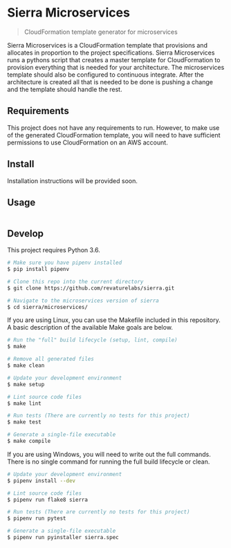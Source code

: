 # Sierra Microservices

> CloudFormation template generator for microservices

Sierra Microservices is a CloudFormation template that provisions and allocates in proportion to the project specifications. Sierra Microservices runs a pythons script that creates a master template for CloudFormation to provision everything that is needed for your architecture. The microservices template should also be configured to continuous integrate. After the architecture is created all that is needed to be done is pushing a change and the template should handle the rest.

## Requirements

This project does not have any requirements to run. However, to make use of the generated CloudFormation template, you will need to have sufficient permissions to use CloudFormation on an AWS account.

## Install

Installation instructions will be provided soon.

## Usage

```bash
```

## Develop

This project requires Python 3.6.

```bash
# Make sure you have pipenv installed
$ pip install pipenv

# Clone this repo into the current directory
$ git clone https://github.com/revaturelabs/sierra.git

# Navigate to the microservices version of sierra
$ cd sierra/microservices/
```

If you are using Linux, you can use the Makefile included in this repository. A basic description of the available Make goals are below.

```bash
# Run the "full" build lifecycle (setup, lint, compile)
$ make

# Remove all generated files
$ make clean

# Update your development environment
$ make setup

# Lint source code files
$ make lint

# Run tests (There are currently no tests for this project)
$ make test

# Generate a single-file executable
$ make compile
```

If you are using Windows, you will need to write out the full commands. There is no single command for running the full build lifecycle or clean.

```bash
# Update your development environment
$ pipenv install --dev

# Lint source code files
$ pipenv run flake8 sierra

# Run tests (There are currently no tests for this project)
$ pipenv run pytest

# Generate a single-file executable
$ pipenv run pyinstaller sierra.spec
```
